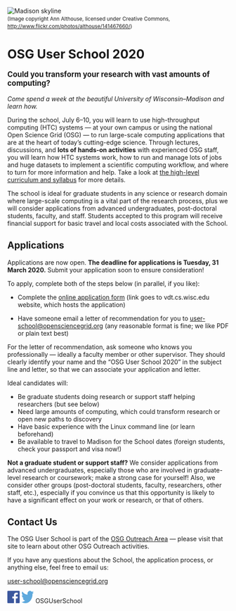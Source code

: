 ![Madison skyline](/files/madison-skyline-1.jpg)<br><span style="font-size: smaller;">(Image copyright Ann Althouse, licensed under Creative Commons, <http://www.flickr.com/photos/althouse/141467660/>)</span>

# OSG User School 2020

<p style="font-size: larger; font-weight: bold;">Could you transform your research with vast amounts of computing?</p>

*Come spend a week at the beautiful University of Wisconsin–Madison and learn how.*

During the school, July 6–10, you will learn to use high-throughput computing (HTC) systems — at your own campus or
using the national Open Science Grid (OSG) — to run large-scale computing applications that are at the heart of today’s
cutting-edge science.  Through lectures, discussions, and **lots of hands-on activities** with experienced OSG staff,
you will learn how HTC systems work, how to run and manage lots of jobs and huge datasets to implement a scientific
computing workflow, and where to turn for more information and help.  Take a look at [the high-level curriculum and
syllabus](/curriculum/overview.md) for more details.

The school is ideal for graduate students in any science or research domain where large-scale computing is a vital part
of the research process, plus we will consider applications from advanced undergraduates, post-doctoral students,
faculty, and staff.  Students accepted to this program will receive financial support for basic travel and local costs
associated with the School.

## Applications

Applications are now open.  **The deadline for applications is Tuesday, 31 March 2020.**
Submit your application soon to ensure consideration!

To apply, complete both of the steps below (in parallel, if you like):

* Complete the [online application form](https://vdt.cs.wisc.edu/osgus-2020/) (link goes to vdt.cs.wisc.edu website,
  which hosts the application)

* Have someone email a letter of recommendation for you to
  [user-school@opensciencegrid.org](mailto:user-school@opensciencegrid.org)
  (any reasonable format is fine; we like PDF or plain text best)

For the letter of recommendation, ask someone who knows you professionally&nbsp;&mdash; ideally a faculty member or
other supervisor.  They should clearly identify your name and the “OSG User School 2020” in the subject line and letter,
so that we can associate your application and letter.

Ideal candidates will:

* Be graduate students doing research or support staff helping researchers (but see below)
* Need large amounts of computing, which could transform research or open new paths to discovery
* Have basic experience with the Linux command line (or learn beforehand)
* Be available to travel to Madison for the School dates (foreign students, check your passport and visa now!)

**Not a graduate student or support staff?** We consider applications from advanced undergraduates, especially those who
are involved in graduate-level research or coursework; make a strong case for yourself!  Also, we consider other groups
(post-doctoral students, faculty, researchers, other staff, etc.), especially if you convince us that this opportunity
is likely to have a significant effect on your work or research, or that of others.

## Contact Us

The OSG User School is part of the [OSG Outreach Area](https://opensciencegrid.org/outreach/)&nbsp;&mdash; please visit
that site to learn about other OSG Outreach activities.

If you have any questions about the School, the application process, or anything else, feel free to email us:

<user-school@opensciencegrid.org>

<a href="https://www.facebook.com/OSGUserSchool" target="_blank" style="border: 0px none black; text-decoration: none;"><img src="files/FB-f-Logo__blue_512.png" height="28" width="28" alt="Facebook logo"></a>   <a href="https://twitter.com/OSGUserSchool" target="_blank" style="border: 0px none black; text-decoration: none;"><img src="files/Twitter_logo_blue.png" style="height: 28px; width: 28px; background-color: white;" alt="Twitter logo"></a>   OSGUserSchool
